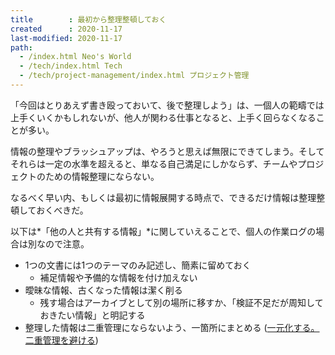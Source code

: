 ```yaml
---
title        : 最初から整理整頓しておく
created      : 2020-11-17
last-modified: 2020-11-17
path:
  - /index.html Neo's World
  - /tech/index.html Tech
  - /tech/project-management/index.html プロジェクト管理
---
```


「今回はとりあえず書き殴っておいて、後で整理しよう」は、一個人の範疇では上手くいくかもしれないが、他人が関わる仕事となると、上手く回らなくなることが多い。

情報の整理やブラッシュアップは、やろうと思えば無限にできてしまう。そしてそれらは一定の水準を超えると、単なる自己満足にしかならず、チームやプロジェクトのための情報整理にならない。

なるべく早い内、もしくは最初に情報展開する時点で、できるだけ情報は整理整頓しておくべきだ。

以下は*「他の人と共有する情報」*に関していえることで、個人の作業ログの場合は別なので注意。

- 1つの文書には1つのテーマのみ記述し、簡素に留めておく
  - 補足情報や予備的な情報を付け加えない
- 曖昧な情報、古くなった情報は潔く削る
  - 残す場合はアーカイブとして別の場所に移すか、「検証不足だが周知しておきたい情報」と明記する
- 整理した情報は二重管理にならないよう、一箇所にまとめる ([一元化する。二重管理を避ける](./centralization.html))
